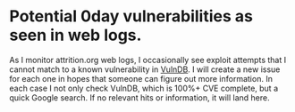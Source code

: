 # Potential 0day vulnerabilities as seen in web logs.

As I monitor attrition.org web logs, I occasionally see exploit attempts that I cannot match to a known vulnerability in [VulnDB](https://flashpoint.io/ignite/vulnerability-management/). I will create a new issue for each one in hopes that someone can figure out more information. In each case I not only check VulnDB, which is 100%+ CVE complete, but a quick Google search. If no relevant hits or information, it will land here.
